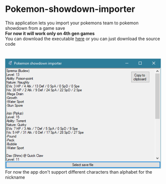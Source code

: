 # Pokemon-showdown-importer
This application lets you import your pokemons team to pokemon showdown from a game save  
**For now it will work only on 4th gen games**  
You can download the executable [here](https://github.com/Quadrollopo/Pokemon-showdown-importer/releases/download/v1.0.0/Pokemon_Showdown_Importer.exe) or you can just download the source code  
#
![preview](preview.png)  
For now the app don't support different characters than alphabet for the nickname
